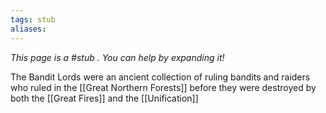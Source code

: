 ```yaml
---
tags: stub
aliases:
---
```


*This page is a #stub . You can help by expanding it!*

The Bandit Lords were an ancient collection of ruling bandits and raiders who ruled in the [[Great Northern Forests]] before they were destroyed by both the [[Great Fires]] and the [[Unification]]